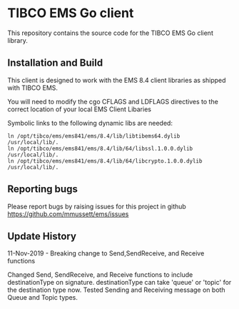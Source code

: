 TIBCO EMS Go client
===================

This repository contains the source code for the TIBCO EMS Go client library.


Installation and Build
----------------------

This client is designed to work with the EMS 8.4 client libraries as shipped with TIBCO EMS.

You will need to modify the cgo CFLAGS and LDFLAGS directives to the correct location of your local EMS Client Libaries

Symbolic links to the following dynamic libs are needed:

```
ln /opt/tibco/ems/ems841/ems/8.4/lib/libtibems64.dylib /usr/local/lib/.
ln /opt/tibco/ems/ems841/ems/8.4/lib/64/libssl.1.0.0.dylib /usr/local/lib/.
ln /opt/tibco/ems/ems841/ems/8.4/lib/64/libcrypto.1.0.0.dylib /usr/local/lib/.
```

Reporting bugs
--------------

Please report bugs by raising issues for this project in github https://github.com/mmussett/ems/issues



Update History
--------------


11-Nov-2019 - Breaking change to Send,SendReceive, and Receive functions

Changed Send, SendReceive, and Receive functions to include destinationType on signature.
destinationType can take 'queue' or 'topic' for the destination type now.
Tested Sending and Receiving message on both Queue and Topic types. 

